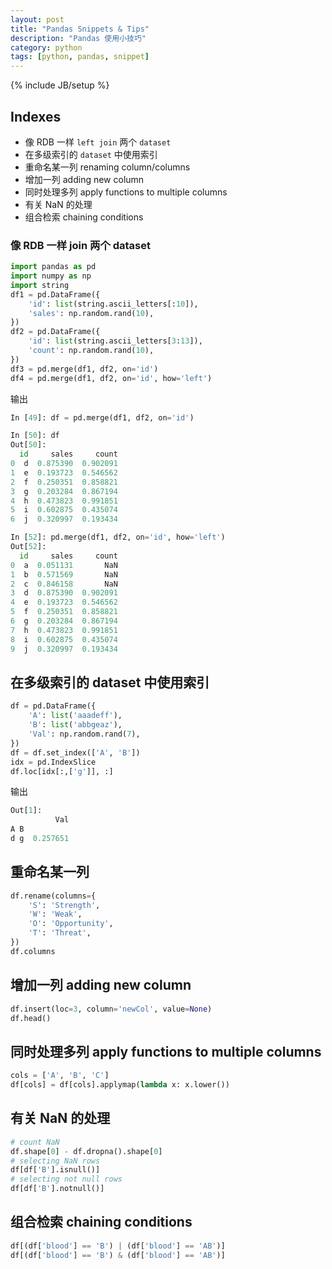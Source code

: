 ```yaml
---
layout: post
title: "Pandas Snippets & Tips"
description: "Pandas 使用小技巧"
category: python
tags: [python, pandas, snippet]
---
```

{% include JB/setup %}

## Indexes

- 像 RDB 一样 `left join` 两个 `dataset`
- 在多级索引的 `dataset` 中使用索引
- 重命名某一列 renaming column/columns
- 增加一列 adding new column
- 同时处理多列 apply functions to multiple columns
- 有关 NaN 的处理
- 组合检索 chaining conditions

### 像 RDB 一样 join 两个 dataset

```python
import pandas as pd
import numpy as np
import string
df1 = pd.DataFrame({
    'id': list(string.ascii_letters[:10]),
    'sales': np.random.rand(10),
})
df2 = pd.DataFrame({
    'id': list(string.ascii_letters[3:13]),
    'count': np.random.rand(10),
})
df3 = pd.merge(df1, df2, on='id')
df4 = pd.merge(df1, df2, on='id', how='left')
```

输出

```python
In [49]: df = pd.merge(df1, df2, on='id')

In [50]: df
Out[50]: 
  id     sales     count
0  d  0.875390  0.902091
1  e  0.193723  0.546562
2  f  0.250351  0.858821
3  g  0.203284  0.867194
4  h  0.473823  0.991851
5  i  0.602875  0.435074
6  j  0.320997  0.193434

In [52]: pd.merge(df1, df2, on='id', how='left')
Out[52]: 
  id     sales     count
0  a  0.051131       NaN
1  b  0.571569       NaN
2  c  0.846158       NaN
3  d  0.875390  0.902091
4  e  0.193723  0.546562
5  f  0.250351  0.858821
6  g  0.203284  0.867194
7  h  0.473823  0.991851
8  i  0.602875  0.435074
9  j  0.320997  0.193434
```

## 在多级索引的 dataset 中使用索引

```python
df = pd.DataFrame({
    'A': list('aaadeff'),
    'B': list('abbgeaz'),
    'Val': np.random.rand(7),
})
df = df.set_index(['A', 'B'])
idx = pd.IndexSlice
df.loc[idx[:,['g']], :]
```

输出

```python
Out[1]: 
          Val
A B          
d g  0.257651
```

## 重命名某一列

```python
df.rename(columns={
    'S': 'Strength',
    'W': 'Weak',
    'O': 'Opportunity',
    'T': 'Threat',
})
df.columns
```

## 增加一列 adding new column

```python
df.insert(loc=3, column='newCol', value=None)
df.head()
```

## 同时处理多列 apply functions to multiple columns

```python
cols = ['A', 'B', 'C']
df[cols] = df[cols].applymap(lambda x: x.lower())
```

## 有关 NaN 的处理

```python
# count NaN
df.shape[0] - df.dropna().shape[0]
# selecting NaN rows
df[df['B'].isnull()]
# selecting not null rows
df[df['B'].notnull()]
```

## 组合检索 chaining conditions

```python
df[(df['blood'] == 'B') | (df['blood'] == 'AB')]
df[(df['blood'] == 'B') & (df['blood'] == 'AB')]
```
